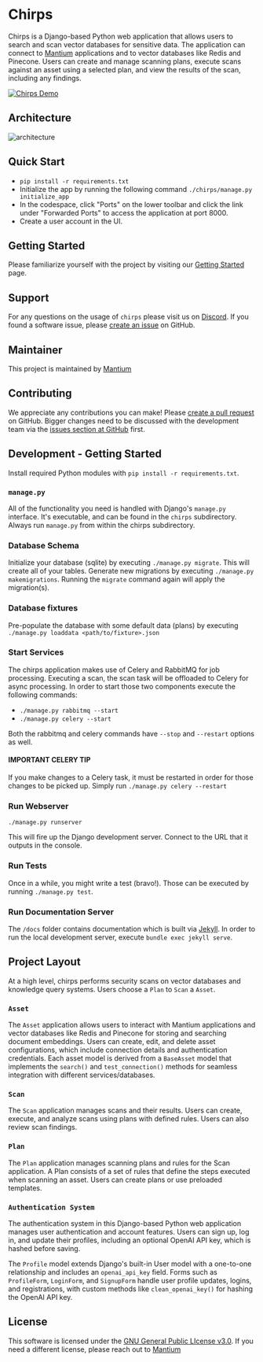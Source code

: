 # Chirps

Chirps is a Django-based Python web application that allows users to search and scan vector databases for sensitive data. The application can connect to [Mantium](https://mantiumai.com/) applications and to vector databases like Redis and Pinecone. Users can create and manage scanning plans, execute scans against an asset using a selected plan, and view the results of the scan, including any findings.

[![Chirps Demo](https://cdn.loom.com/sessions/thumbnails/d0829947113b4f3cbee90a1800335c1f-with-play.gif)](https://www.loom.com/share/d0829947113b4f3cbee90a1800335c1f?sid=84c4d9d7-ae12-44d7-8500-c3c8abb00f7d)


## Architecture
![architecture](https://github.com/mantiumai/chirps/blob/main/docs/assets/images/application_architecture.png)

## Quick Start

- `pip install -r requirements.txt`
- Initialize the app by running the following command `./chirps/manage.py initialize_app`
- In the codespace, click "Ports" on the lower toolbar and click the link under "Forwarded Ports" to access the application at port 8000.
- Create a user account in the UI.

## Getting Started
Please familiarize yourself with the project by visiting our [Getting Started](https://chirps.mantiumai.com/getting-started/) page.

## Support

For any questions on the usage of `chirps` please visit us on [Discord](https://discord.gg/wUsVGHFq). If you found a software issue, please [create an issue](https://github.com/mantiumai/chirps/issues) on GitHub.

## Maintainer

This project is maintained by [Mantium](https://www.mantiumai.com)

## Contributing

We appreciate any contributions you can make! Please [create a pull request](https://github.com/mantiumai/chirps/pulls) on GitHub. Bigger changes need to be discussed with the development team via the [issues section at GitHub](https://github.com/mantiumai/chirps/issues) first.

## Development - Getting Started

Install required Python modules with `pip install -r requirements.txt`.

### `manage.py`

All of the functionality you need is handled with Django's `manage.py` interface. It's executable, and can be found in the `chirps` subdirectory. Always run `manage.py` from within the chirps subdirectory.

### Database Schema

Initialize your database (sqlite) by executing `./manage.py migrate`. This will create all of your tables. Generate new migrations by executing `./manage.py makemigrations`. Running the `migrate` command again will apply the migration(s).

### Database fixtures

Pre-populate the database with some default data (plans) by executing `./manage.py loaddata <path/to/fixture>.json`

### Start Services

The chirps application makes use of Celery and RabbitMQ for job processing. Executing a scan, the scan task will be offloaded to Celery for async processing. In order to start those two components execute the following commands:

- `./manage.py rabbitmq --start`
- `./manage.py celery --start`

Both the rabbitmq and celery commands have `--stop` and `--restart` options as well.

#### IMPORTANT CELERY TIP

If you make changes to a Celery task, it must be restarted in order for those changes to be picked up. Simply run
`./manage.py celery --restart`

### Run Webserver

`./manage.py runserver`

This will fire up the Django development server. Connect to the URL that it outputs in the console.

### Run Tests

Once in a while, you might write a test (bravo!). Those can be executed by running `./manage.py test`.

### Run Documentation Server

The `/docs` folder contains documentation which is built via [Jekyll](https://jekyllrb.com/). In order to run the local development server, execute `bundle exec jekyll serve`.

## Project Layout

At a high level, chirps performs security scans on vector databases and knowledge query systems. Users choose a `Plan` to `Scan` a `Asset`.

### `Asset`

The `Asset` application allows users to interact with Mantium applications and vector databases like Redis and Pinecone for storing and searching document embeddings. Users can create, edit, and delete asset configurations, which include connection details and authentication credentials. Each asset model is derived from a `BaseAsset` model that implements the `search()` and `test_connection()` methods for seamless integration with different services/databases.

### `Scan`

The `Scan` application manages scans and their results. Users can create, execute, and analyze scans using plans with defined rules. Users can also review scan findings.

### `Plan`

The `Plan` application manages scanning plans and rules for the Scan application. A Plan consists of a set of rules that define the steps executed when scanning an asset. Users can create plans or use preloaded templates.

### `Authentication System`

The authentication system in this Django-based Python web application manages user authentication and account features. Users can sign up, log in, and update their profiles, including an optional OpenAI API key, which is hashed before saving.

The `Profile` model extends Django's built-in User model with a one-to-one relationship and includes an `openai_api_key` field. Forms such as `ProfileForm`, `LoginForm`, and `SignupForm` handle user profile updates, logins, and registrations, with custom methods like `clean_openai_key()` for hashing the OpenAI API key.

## License

This software is licensed under the [GNU General Public LIcense v3.0](https://github.com/mantiumai/chirps/blob/main/LICENSE). If you need a different license, please reach out to [Mantium](https://www.mantiumai.com)
